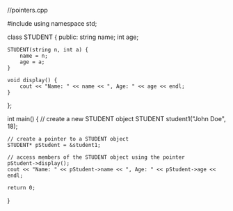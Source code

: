 //pointers.cpp

#include <iostream>
using namespace std;

class STUDENT {
public:
    string name;
    int age;

    STUDENT(string n, int a) {
        name = n;
        age = a;
    }

    void display() {
        cout << "Name: " << name << ", Age: " << age << endl;
    }
};

int main() {
    // create a new STUDENT object
    STUDENT student1("John Doe", 18);

    // create a pointer to a STUDENT object
    STUDENT* pStudent = &student1;

    // access members of the STUDENT object using the pointer
    pStudent->display();
    cout << "Name: " << pStudent->name << ", Age: " << pStudent->age << endl;

    return 0;
}
